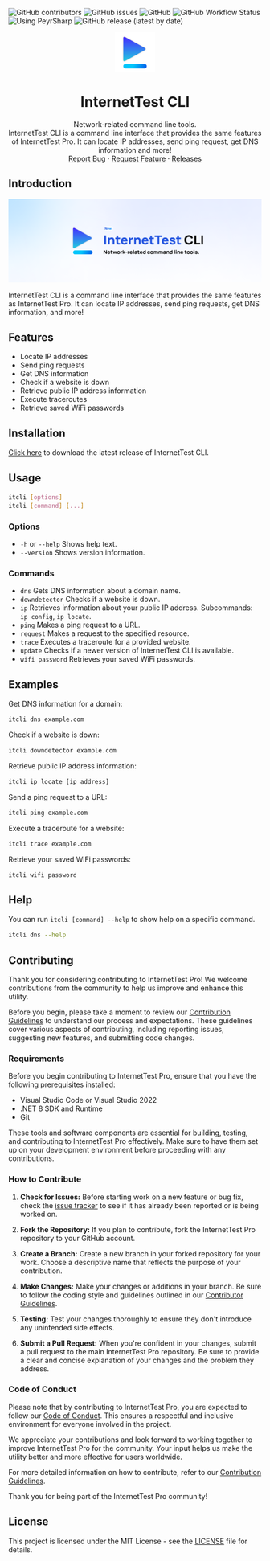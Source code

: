 ![GitHub contributors](https://img.shields.io/github/contributors/Leo-Corporation/InternetTestCLI)
![GitHub issues](https://img.shields.io/github/issues/Leo-Corporation/InternetTestCLI)
![GitHub](https://img.shields.io/github/license/Leo-Corporation/InternetTestCLI)
![GitHub Workflow Status](https://img.shields.io/github/actions/workflow/status/Leo-Corporation/InternetTestCLI/dotnet-core-desktop.yml?branch=main)
![Using PeyrSharp](https://img.shields.io/badge/using-PeyrSharp-DD00FF?logo=nuget)
![GitHub release (latest by date)](https://img.shields.io/github/v/release/Leo-Corporation/InternetTestCLI)
<br />

<p align="center">
  <a href="https://github.com/Leo-Corporation/InternetTestCLI">
    <img src=".github/images/logo.png" alt="Logo" width="80" height="80">
  </a>

  <h1 align="center">InternetTest CLI</h3>

  <p align="center">
    Network-related command line tools.<br /> InternetTest CLI is a command line interface that provides the same features of InternetTest Pro. It can locate IP addresses, send ping request, get DNS information and more!
    <br />
    <a href="https://github.com/Leo-Corporation/InternetTestCLI/issues/new?assignees=&labels=bug&template=bug-report.yml&title=%5BBug%5D+">Report Bug</a>
    ·
    <a href="https://github.com/Leo-Corporation/InternetTestCLI/issues/new?assignees=&labels=enhancement&template=feature-request.yml&title=%5BEnhancement%5D+">Request Feature</a>
    ·
    <a href="https://github.com/Leo-Corporation/InternetTestCLI/releases">Releases</a>

  </p>
</p>

## Introduction

![Banner](.github/images/banner.png)

InternetTest CLI is a command line interface that provides the same features as InternetTest Pro. It can locate IP addresses, send ping requests, get DNS information, and more!

## Features

- Locate IP addresses
- Send ping requests
- Get DNS information
- Check if a website is down
- Retrieve public IP address information
- Execute traceroutes
- Retrieve saved WiFi passwords

## Installation

[Click here](https://github.com/Leo-Corporation/InternetTestCLI/releases) to download the latest release of InternetTest CLI.

## Usage

```sh
itcli [options]
itcli [command] [...]
```

### Options

- `-h` or `--help` Shows help text.
- `--version` Shows version information.

### Commands

- `dns` Gets DNS information about a domain name.
- `downdetector` Checks if a website is down.
- `ip` Retrieves information about your public IP address. Subcommands: `ip config`, `ip locate`.
- `ping` Makes a ping request to a URL.
- `request` Makes a request to the specified resource.
- `trace` Executes a traceroute for a provided website.
- `update` Checks if a newer version of InternetTest CLI is available.
- `wifi password` Retrieves your saved WiFi passwords.

## Examples

Get DNS information for a domain:

```sh
itcli dns example.com
```

Check if a website is down:

```sh
itcli downdetector example.com
```

Retrieve public IP address information:

```sh
itcli ip locate [ip address]
```

Send a ping request to a URL:

```sh
itcli ping example.com
```

Execute a traceroute for a website:

```sh
itcli trace example.com
```

Retrieve your saved WiFi passwords:

```sh
itcli wifi password
```

## Help

You can run `itcli [command] --help` to show help on a specific command.

```sh
itcli dns --help
```

## Contributing

Thank you for considering contributing to InternetTest Pro! We welcome contributions from the community to help us improve and enhance this utility.

Before you begin, please take a moment to review our [Contribution Guidelines](CONTRIBUTING.md) to understand our process and expectations. These guidelines cover various aspects of contributing, including reporting issues, suggesting new features, and submitting code changes.

### Requirements

Before you begin contributing to InternetTest Pro, ensure that you have the following prerequisites installed:

- Visual Studio Code or Visual Studio 2022
- .NET 8 SDK and Runtime
- Git

These tools and software components are essential for building, testing, and contributing to InternetTest Pro effectively. Make sure to have them set up on your development environment before proceeding with any contributions.

### How to Contribute

1. **Check for Issues:** Before starting work on a new feature or bug fix, check the [issue tracker](https://github.com/Leo-Corporation/InternetTest/issues) to see if it has already been reported or is being worked on.

2. **Fork the Repository:** If you plan to contribute, fork the InternetTest Pro repository to your GitHub account.

3. **Create a Branch:** Create a new branch in your forked repository for your work. Choose a descriptive name that reflects the purpose of your contribution.

4. **Make Changes:** Make your changes or additions in your branch. Be sure to follow the coding style and guidelines outlined in our [Contributor Guidelines](CONTRIBUTING.md).

5. **Testing:** Test your changes thoroughly to ensure they don't introduce any unintended side effects.

6. **Submit a Pull Request:** When you're confident in your changes, submit a pull request to the main InternetTest Pro repository. Be sure to provide a clear and concise explanation of your changes and the problem they address.

### Code of Conduct

Please note that by contributing to InternetTest Pro, you are expected to follow our [Code of Conduct](CODE_OF_CONDUCT.md). This ensures a respectful and inclusive environment for everyone involved in the project.

We appreciate your contributions and look forward to working together to improve InternetTest Pro for the community. Your input helps us make the utility better and more effective for users worldwide.

For more detailed information on how to contribute, refer to our [Contribution Guidelines](CONTRIBUTING.md).

Thank you for being part of the InternetTest Pro community!

## License

This project is licensed under the MIT License - see the [LICENSE](LICENSE) file for details.
